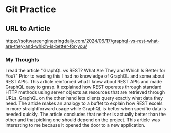 # Git Practice

## URL to Article
https://softwareengineeringdaily.com/2024/06/17/graphql-vs-rest-what-are-they-and-which-is-better-for-you/

### My Thoughts

I read the article "GraphQL vs REST? What Are They and Which Is Better for You?" Prior to reading this I had no knowledge of GraphQL and some about REST APIs. This article reinforced what I knew about REST APIs and made GraphQL easy to grasp. It explained how REST operates through standard HTTP methods using server objects as resources that are retrieved through URLs. GraphQL on the other hand lets clients query exactly what data they need. The article makes an analogy to a buffet to explain how REST excels in more straightforward usage while GraphQL is better when specific data is needed quickly. The article concludes that neither is actually better than the other and that picking one should depend on the project. This article was interesting to me because it opened the door to a new application. 
